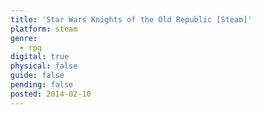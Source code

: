 ```yaml
---
title: 'Star Wars Knights of the Old Republic [Steam]'
platform: steam
genre:
  - rpg
digital: true
physical: false
guide: false
pending: false
posted: 2014-02-10
---
```

